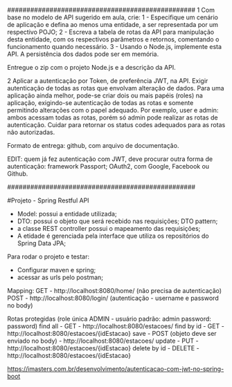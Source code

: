 #################################################
1
Com base no modelo de API sugerido em aula, crie:
1 - Especifique um cenário de aplicação e defina ao menos uma entidade, a ser representada por um respectivo POJO;
2 - Escreva a tabela de rotas da API para manipulação desta entidade, com os respectivos parâmetros e retornos,
	comentando o funcionamento quando necessário.
3 - Usando o Node.js, implemente esta API. A persistência dos dados pode ser em memória.

Entregue o zip com o projeto Node.js e a descrição da API.

2
Aplicar a autenticação por Token, de preferência JWT, na API. Exigir autenticação de todas as rotas que envolvam alteração de dados.
Para uma aplicação ainda melhor, pode-se criar dois ou mais papéis (roles) na aplicação, exigindo-se autenticação de todas as rotas e somente permitindo alterações com o papel adequado. Por exemplo, user e admin: ambos acessam todas as rotas, porém só admin pode realizar as rotas de autenticação. Cuidar para retornar os status codes adequados para as rotas não autorizadas.

Formato de entrega: github, com arquivo de documentação.

EDIT: quem já fez autenticação com JWT, deve procurar outra forma de autenticação: framework Passport; OAuth2, com Google, Facebook ou Github.

#################################################

#Projeto - Spring Restful API

- Model: possui a entidade utilizada;
- DTO: possui o objeto que será recebido nas requisições; DTO pattern;
- a classe REST controller possui o mapeamento das requisições;
- A etidade é gerenciada pela interface que utiliza os repositórios do Spring Data JPA;

Para rodar o projeto e testar:
- Configurar maven e spring;
- acessar as urls pelo postman;

Mapping:
GET - http://localhost:8080/home/ (não  precisa de autenticação)
POST - http://localhost:8080/login/ (autenticação - username e password no body)

Rotas protegidas (role única ADMIN - usuário padrão: admin password: password)
find all - GET - http://localhost:8080/estacoes/
find by id - GET -  http://localhost:8080/estacoes/{idEstacao}
save - POST (objeto deve ser enviado no body) -  http://localhost:8080/estacoes/
update - PUT -  http://localhost:8080/estacoes/{idEstacao}
delete by id - DELETE -  http://localhost:8080/estacoes/{idEstacao}



https://imasters.com.br/desenvolvimento/autenticacao-com-jwt-no-spring-boot

